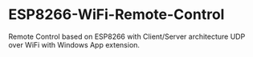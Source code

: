 # ESP8266-WiFi-Remote-Control
Remote Control based on ESP8266 with Client/Server architecture UDP over WiFi with Windows App extension.
